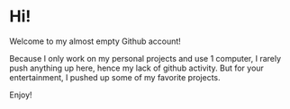 # Hi!

Welcome to my almost empty Github account! 

Because I only work on my personal projects and use 1 computer, I rarely push anything up here, hence my lack of github activity. But for your entertainment, I pushed up some of my favorite projects.

Enjoy!
<!--
**kazemaksOG/kazemaksOG** is a ✨ _special_ ✨ repository because its `README.md` (this file) appears on your GitHub profile.

Here are some ideas to get you started:

- 🔭 I’m currently working on ...
- 🌱 I’m currently learning ...
- 👯 I’m looking to collaborate on ...
- 🤔 I’m looking for help with ...
- 💬 Ask me about ...
- 📫 How to reach me: ...
- 😄 Pronouns: ...
- ⚡ Fun fact: ...
-->
